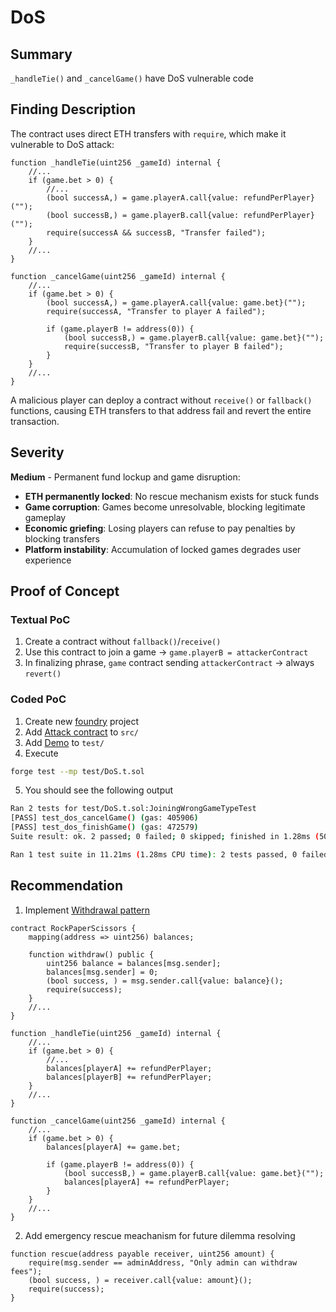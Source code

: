 # DoS

## Summary

`_handleTie()` and `_cancelGame()` have DoS vulnerable code

## Finding Description

The contract uses direct ETH transfers with `require`, which make it vulnerable to DoS attack:

```solidity
function _handleTie(uint256 _gameId) internal {
    //...
    if (game.bet > 0) {
        //...
        (bool successA,) = game.playerA.call{value: refundPerPlayer}("");
        (bool successB,) = game.playerB.call{value: refundPerPlayer}("");
        require(successA && successB, "Transfer failed");
    }
    //...
}
```

```solidity
function _cancelGame(uint256 _gameId) internal {
    //...
    if (game.bet > 0) {
        (bool successA,) = game.playerA.call{value: game.bet}("");
        require(successA, "Transfer to player A failed");

        if (game.playerB != address(0)) {
            (bool successB,) = game.playerB.call{value: game.bet}("");
            require(successB, "Transfer to player B failed");
        }
    }
    //...
}
```

A malicious player can deploy a contract without `receive()` or `fallback()` functions, causing ETH transfers to that address fail and revert the entire transaction.

## Severity

**Medium** - Permanent fund lockup and game disruption:

- **ETH permanently locked**: No rescue mechanism exists for stuck funds
- **Game corruption**: Games become unresolvable, blocking legitimate gameplay
- **Economic griefing**: Losing players can refuse to pay penalties by blocking transfers
- **Platform instability**: Accumulation of locked games degrades user experience

## Proof of Concept

### Textual PoC

1. Create a contract without `fallback()`/`receive()`
2. Use this contract to join a game &rarr; `game.playerB = attackerContract`
3. In finalizing phrase, `game` contract sending `attackerContract` &rarr; always `revert()`

### Coded PoC

1. Create new [foundry](https://getfoundry.sh/) project
2. Add [Attack contract](../src/DoS.sol) to `src/`
3. Add [Demo](../test/DoS.t.sol) to `test/`
4. Execute

```bash
forge test --mp test/DoS.t.sol
```

5. You should see the following output

```bash
Ran 2 tests for test/DoS.t.sol:JoiningWrongGameTypeTest
[PASS] test_dos_cancelGame() (gas: 405906)
[PASS] test_dos_finishGame() (gas: 472579)
Suite result: ok. 2 passed; 0 failed; 0 skipped; finished in 1.28ms (507.30µs CPU time)

Ran 1 test suite in 11.21ms (1.28ms CPU time): 2 tests passed, 0 failed, 0 skipped (2 total tests)
```

## Recommendation

1. Implement [Withdrawal pattern](https://blog.b9lab.com/the-solidity-withdrawal-pattern-1602cb32f1a5)

```solidity
contract RockPaperScissors {
    mapping(address => uint256) balances;

    function withdraw() public {
        uint256 balance = balances[msg.sender];
        balances[msg.sender] = 0;
        (bool success, ) = msg.sender.call{value: balance}();
        require(success);
    }
    //...
}
```

```solidity
function _handleTie(uint256 _gameId) internal {
    //...
    if (game.bet > 0) {
        //...
        balances[playerA] += refundPerPlayer;
        balances[playerB] += refundPerPlayer;
    }
    //...
}
```

```solidity
function _cancelGame(uint256 _gameId) internal {
    //...
    if (game.bet > 0) {
        balances[playerA] += game.bet;

        if (game.playerB != address(0)) {
            (bool successB,) = game.playerB.call{value: game.bet}("");
            balances[playerA] += refundPerPlayer;
        }
    }
    //...
}
```

2. Add emergency rescue meachanism for future dilemma resolving

```solidity
function rescue(address payable receiver, uint256 amount) {
    require(msg.sender == adminAddress, "Only admin can withdraw fees");
    (bool success, ) = receiver.call{value: amount}();
    require(success);
}
```
